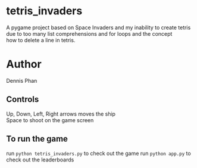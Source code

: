 # tetris_invaders
A pygame project based on Space Invaders and my inability to create tetris due to too many list comprehensions and for loops and the concept  
how to delete a line in tetris.

# Author
Dennis Phan

## Controls

Up, Down, Left, Right arrows moves the ship  
Space to shoot on the game screen

## To run the game
run `python tetris_invaders.py` to check out the game
run `python app.py` to check out the leaderboards
